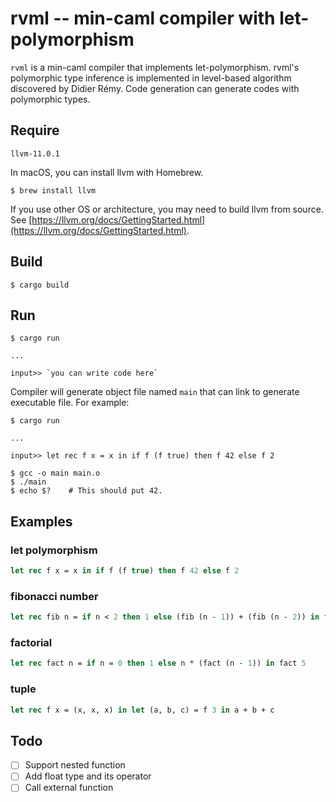 # rvml -- min-caml compiler with let-polymorphism

`rvml` is a min-caml compiler that implements let-polymorphism.
rvml's polymorphic type inference is implemented in level-based algorithm discovered by Didier Rémy.
Code generation can generate codes with polymorphic types.

## Require

`llvm-11.0.1`

In macOS, you can install llvm with Homebrew.

```
$ brew install llvm
```

If you use other OS or architecture, you may need to build llvm from source. See [https://llvm.org/docs/GettingStarted.html](https://llvm.org/docs/GettingStarted.html).

## Build

```
$ cargo build
```

## Run

```
$ cargo run

...

input>> `you can write code here`
```

Compiler will generate object file named `main` that can link to generate executable file.
For example:

```
$ cargo run

...

input>> let rec f x = x in if f (f true) then f 42 else f 2

$ gcc -o main main.o
$ ./main
$ echo $?    # This should put 42.
```

## Examples

### let polymorphism

```ocaml
let rec f x = x in if f (f true) then f 42 else f 2
```

### fibonacci number

```ocaml
let rec fib n = if n < 2 then 1 else (fib (n - 1)) + (fib (n - 2)) in fib 10
```

### factorial

```ocaml
let rec fact n = if n = 0 then 1 else n * (fact (n - 1)) in fact 5
```

### tuple

```ocaml
let rec f x = (x, x, x) in let (a, b, c) = f 3 in a + b + c
```

## Todo

- [ ] Support nested function
- [ ] Add float type and its operator
- [ ] Call external function
